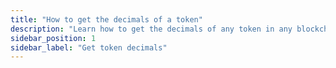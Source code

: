 ```yaml
---
title: "How to get the decimals of a token"
description: "Learn how to get the decimals of any token in any blockchain"
sidebar_position: 1
sidebar_label: "Get token decimals"
---
```



